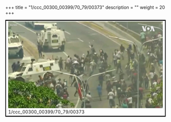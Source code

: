 +++
title = "1/ccc_00300_00399/70_79/00373"
description = ""
weight = 20
+++

<table style="border:2px solid black;max-width:800px;max-height:800px;" 
><tr><td>
<img class="center-fit-jpg"
src="/jpg_/aaa_20190430_NxaOmWaI8sI_00372.jpg">
1/ccc_00300_00399/70_79/00373
</img></td></tr></table>
